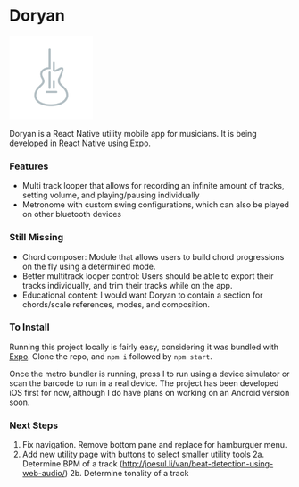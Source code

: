 # Doryan

<img src="https://github.com/DLesage25/doryan/blob/master/assets/images/logo2.png" width="150" alt="accessibility text">

Doryan is a React Native utility mobile app for musicians. It is being developed in React Native using Expo.

### Features

-   Multi track looper that allows for recording an infinite amount of tracks, setting volume, and playing/pausing individually
-   Metronome with custom swing configurations, which can also be played on other bluetooth devices

### Still Missing

-   Chord composer: Module that allows users to build chord progressions on the fly using a determined mode.
-   Better multitrack looper control: Users should be able to export their tracks individually, and trim their tracks while on the app.
-   Educational content: I would want Doryan to contain a section for chords/scale references, modes, and composition.

### To Install

Running this project locally is fairly easy, considering it was bundled with [Expo](https://expo.io/).
Clone the repo, and `npm i` followed by `npm start`.

Once the metro bundler is running, press I to run using a device simulator or scan the barcode to run in a real device. The project has been developed iOS first for now, although I do have plans on working on an Android version soon.

### Next Steps

1. Fix navigation. Remove bottom pane and replace for hamburguer menu.
2. Add new utility page with buttons to select smaller utility tools
   2a. Determine BPM of a track (http://joesul.li/van/beat-detection-using-web-audio/)
   2b. Determine tonality of a track
